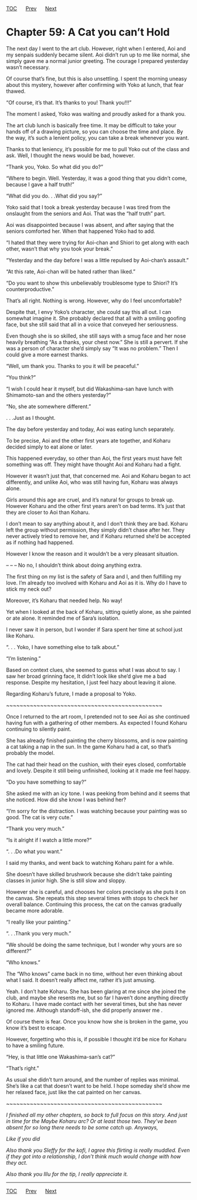 [TOC](../readme.md)&nbsp;&nbsp;&nbsp;&nbsp;&nbsp;&nbsp;[Prev](0006_Chapter.md)&nbsp;&nbsp;&nbsp;&nbsp;&nbsp;&nbsp;[Next](0008_Chapter.md)



# Chapter 59: A Cat you can’t Hold

The next day I went to the art club. However, right when I entered, Aoi
and my senpais suddenly became silent. Aoi didn’t run up to me like
normal, she simply gave me a normal junior greeting. The courage I
prepared yesterday wasn’t necessary.

Of course that’s fine, but this is also unsettling. I spent the morning
uneasy about this mystery, however after confirming with Yoko at lunch,
that fear thawed.

“Of course, it’s that. It’s thanks to you! Thank you!!!”

The moment I asked, Yoko was waiting and proudly asked for a thank you.

The art club lunch is basically free time. It may be difficult to take
your hands off of a drawing picture, so you can choose the time and
place. By the way, it’s such a lenient policy, you can take a break
whenever you want.

Thanks to that leniency, it’s possible for me to pull Yoko out of the
class and ask. Well, I thought the news would be bad, however.

“Thank you, Yoko. So what did you do?”

“Where to begin. Well. Yesterday, it was a good thing that you didn’t
come, because I gave a half truth!”

“What did you do. . .What did you say?”

Yoko said that I took a break yesterday because I was tired from the
onslaught from the seniors and Aoi. That was the “half truth” part.

Aoi was disappointed because I was absent, and after saying that the
seniors comforted her. When that happened Yoko had to add.

“I hated that they were trying for Aoi-chan and Shiori to get along with
each other, wasn’t that why you took your break.”

“Yesterday and the day before I was a little repulsed by Aoi-chan’s
assault.”

“At this rate, Aoi-chan will be hated rather than liked.”

“Do you want to show this unbelievably troublesome type to Shiori? It’s
counterproductive.”

That’s all right. Nothing is wrong. However, why do I feel
uncomfortable?

Despite that, I envy Yoko’s character, she could say this all out. I can
somewhat imagine it. She probably declared that all with a smiling
goofing face, but she still said that all in a voice that conveyed her
seriousness.

Even though she is so skilled, she still says with a smug face and her
nose heavily breathing “As a thanks, your chest now.” She is still a
pervert. If she was a person of character she’d simply say “It was no
problem.” Then I could give a more earnest thanks.

“Well, um thank you. Thanks to you it will be peaceful.”

“You think?”

“I wish I could hear it myself, but did Wakashima-san have lunch with
Shimamoto-san and the others yesterday?”

“No, she ate somewhere different.”

. . .Just as I thought.

The day before yesterday and today, Aoi was eating lunch separately.

To be precise, Aoi and the other first years ate together, and Koharu
decided simply to eat alone or later.

This happened everyday, so other than Aoi, the first years must have
felt something was off. They might have thought Aoi and Koharu had a
fight.

However it wasn’t just that, that concerned me. Aoi and Koharu began to
act differently, and unlike Aoi, who was still having fun, Koharu was
always alone.

Girls around this age are cruel, and it’s natural for groups to break
up. However Koharu and the other first years aren’t on bad terms. It’s
just that they are closer to Aoi than Koharu.

I don’t mean to say anything about it, and I don’t think they are bad.
Koharu left the group without permission, they simply didn’t chase after
her. They never actively tried to remove her, and if Koharu returned
she’d be accepted as if nothing had happened.

However I know the reason and it wouldn’t be a very pleasant situation.

– – – No no, I shouldn’t think about doing anything extra.

The first thing on my list is the safety of Sara and I, and then
fulfilling my love. I’m already too involved with Koharu and Aoi as it
is. Why do I have to stick my neck out?

Moreover, it’s Koharu that needed help. No way!

Yet when I looked at the back of Koharu, sitting quietly alone, as she
painted or ate alone. It reminded me of Sara’s isolation.

I never saw it in person, but I wonder if Sara spent her time at school
just like Koharu.

“. . . Yoko, I have something else to talk about.”

“I’m listening.”

Based on context clues, she seemed to guess what I was about to say. I
saw her broad grinning face, It didn’t look like she’d give me a bad
response. Despite my hesitation, I just feel hazy about leaving it
alone.

Regarding Koharu’s future, I made a proposal to Yoko.

\~\~\~\~\~\~\~\~\~\~\~\~\~\~\~\~\~\~\~\~\~\~\~\~\~\~\~\~\~\~\~\~\~\~\~\~\~\~\~\~\~\~\~\~\~~

Once I returned to the art room, I pretended not to see Aoi as she
continued having fun with a gathering of other members. As expected I
found Koharu continuing to silently paint.

She has already finished painting the cherry blossoms, and is now
painting a cat taking a nap in the sun. In the game Koharu had a cat, so
that’s probably the model. 

The cat had their head on the cushion, with their eyes closed,
comfortable and lovely. Despite it still being unfinished, looking at it
made me feel happy.

“Do you have something to say?”

She asked me with an icy tone. I was peeking from behind and it seems
that she noticed. How did she know I was behind her?

“I’m sorry for the distraction. I was watching because your painting was
so good. The cat is very cute.”

“Thank you very much.”

“Is it alright if I watch a little more?”

“. . .Do what you want.”

I said my thanks, and went back to watching Koharu paint for a while.

She doesn’t have skilled brushwork because she didn’t take painting
classes in junior high. She is still slow and sloppy.

However she is careful, and chooses her colors precisely as she puts it
on the canvas. She repeats this step several times with stops to check
her overall balance. Continuing this process, the cat on the canvas
gradually became more adorable.

“I really like your painting.”

“. . .Thank you very much.”

“We should be doing the same technique, but I wonder why yours are so
different?”

“Who knows.”

The “Who knows” came back in no time, without her even thinking about
what I said. It doesn’t really affect me, rather it’s just amusing.

Yeah. I don’t hate Koharu. She has been glaring at me since she joined
the club, and maybe she resents me, but so far I haven’t done anything
directly to Koharu. I have made contact with her several times, but she
has never ignored me. Although standoff-ish, she did properly answer me
.

Of course there is fear. Once you know how she is broken in the game,
you know it’s best to escape.

However, forgetting who this is, if possible I thought it’d be nice for
Koharu to have a smiling future.

“Hey, is that little one Wakashima-san’s cat?”

“That’s right.”

As usual she didn’t turn around, and the number of replies was minimal.
She’s like a cat that doesn’t want to be held. I hope someday she’d show
me her relaxed face, just like the cat painted on her canvas.

\~\~\~\~\~\~\~\~\~\~\~\~\~\~\~\~\~\~\~\~\~\~\~\~\~\~\~\~\~\~\~\~\~\~\~\~\~\~\~\~\~\~\~\~\~~

*I finished all my other chapters, so back to full focus on this story.
And just in time for the Maybe Koharu arc? Or at least those two.
They’ve been absent for so long there needs to be some catch up.
Anyways,*

*Like if you did*

*Also thank you Sleffy for the kofi, I agree this flirting is really
muddled. Even if they got into a relationship, I don’t think much would
change with how they act.*

*Also thank you Illu for the tip, I really appreciate it.*


---
[TOC](../readme.md)&nbsp;&nbsp;&nbsp;&nbsp;&nbsp;&nbsp;[Prev](0006_Chapter.md)&nbsp;&nbsp;&nbsp;&nbsp;&nbsp;&nbsp;[Next](0008_Chapter.md)


